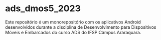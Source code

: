 # ads_dmos5_2023
Este repositório é um monorepositório com os aplicativos Android desenvolvidos durante a disciplina de Desenvolvimento para Dispositivos Móveis e Embarcados do curso ADS do IFSP Câmpus Araraquara.
